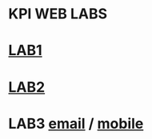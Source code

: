 ﻿# KPI WEB LABS


# [LAB1](https://alex-ztdev.github.io/KPI_WEB/Lab_1_flex_only/index.html)
# [LAB2](https://alex-ztdev.github.io/KPI_WEB/Lab_2/index.html)

# LAB3 [ email](https://alex-ztdev.github.io/KPI_WEB/Lab_3/mail.html) / [mobile](https://alex-ztdev.github.io/KPI_WEB/Lab_3/mail.html)
